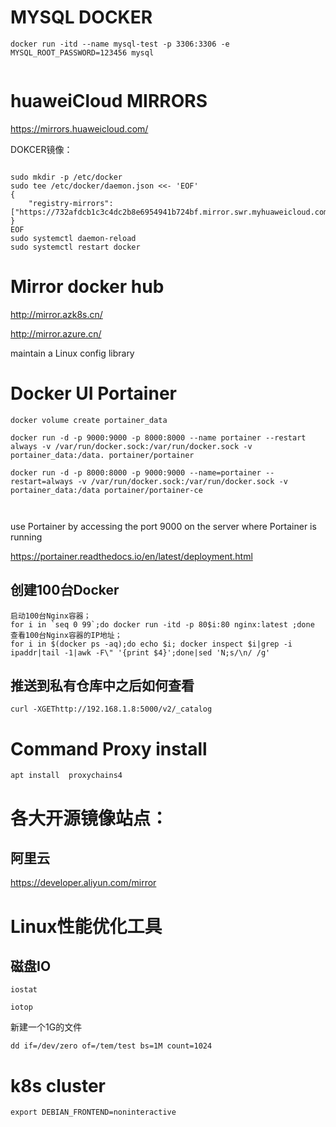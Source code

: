 # MYSQL DOCKER 

```
docker run -itd --name mysql-test -p 3306:3306 -e MYSQL_ROOT_PASSWORD=123456 mysql


```








#  huaweiCloud MIRRORS 

https://mirrors.huaweicloud.com/


DOKCER镜像：
```

sudo mkdir -p /etc/docker
sudo tee /etc/docker/daemon.json <<- 'EOF'
{
    "registry-mirrors": ["https://732afdcb1c3c4dc2b8e6954941b724bf.mirror.swr.myhuaweicloud.com"]
}
EOF
sudo systemctl daemon-reload
sudo systemctl restart docker

```



#  Mirror  docker hub

http://mirror.azk8s.cn/



http://mirror.azure.cn/






maintain a  Linux  config library


# Docker UI Portainer

```
docker volume create portainer_data

docker run -d -p 9000:9000 -p 8000:8000 --name portainer --restart always -v /var/run/docker.sock:/var/run/docker.sock -v portainer_data:/data. portainer/portainer

docker run -d -p 8000:8000 -p 9000:9000 --name=portainer --restart=always -v /var/run/docker.sock:/var/run/docker.sock -v portainer_data:/data portainer/portainer-ce



```
 use Portainer by accessing the port 9000 on the server where Portainer is running
 
 https://portainer.readthedocs.io/en/latest/deployment.html
 
 
 ##  创建100台Docker
 ```
 启动100台Nginx容器；
for i in `seq 0 99`;do docker run -itd -p 80$i:80 nginx:latest ;done
查看100台Nginx容器的IP地址；
for i in $(docker ps -aq);do echo $i; docker inspect $i|grep -i ipaddr|tail -1|awk -F\" '{print $4}';done|sed 'N;s/\n/ /g'
 ```


## 推送到私有仓库中之后如何查看
```
curl -XGEThttp://192.168.1.8:5000/v2/_catalog

```



#  Command Proxy install 

```
apt install  proxychains4   

```




# 各大开源镜像站点：
##  阿里云
https://developer.aliyun.com/mirror     



#  Linux性能优化工具


##  磁盘IO
```
iostat
```

```
iotop
```





新建一个1G的文件
```
dd if=/dev/zero of=/tem/test bs=1M count=1024 

```



# k8s cluster 

```
export DEBIAN_FRONTEND=noninteractive

```


